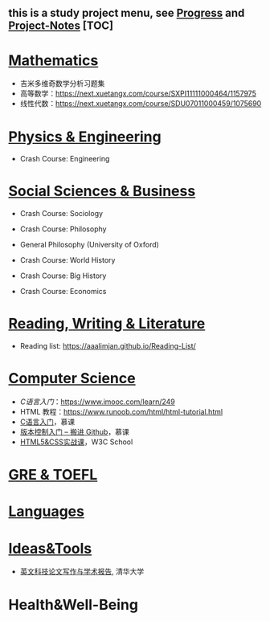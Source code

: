 this is a study project menu, see [Progress](https://github.com/AAAlimjan/Study-Notes-2019/projects) and [Project-Notes](https://github.com/AAAlimjan/Study-Notes-2019/wiki)
[TOC]
------
# [Mathematics](https://github.com/AAAlimjan/ComingBack/tree/master/Mathematics)

- 吉米多维奇数学分析习题集
- 高等数学：https://next.xuetangx.com/course/SXPI11111000464/1157975
- 线性代数：https://next.xuetangx.com/course/SDU07011000459/1075690

# [Physics & Engineering](https://github.com/AAAlimjan/stuff2019/tree/master/Physics)

- Crash Course: Engineering

# [Social Sciences & Business](https://github.com/AAAlimjan/ComingBack/tree/master/Social%20Sciences)

- Crash Course: Sociology 

-  Crash Course: Philosophy
- General Philosophy (University of Oxford)
- Crash Course: World History
- Crash Course: Big History 
- Crash Course: Economics

# [Reading, Writing & Literature](https://github.com/AAAlimjan/ComingBack/tree/master/Reading%20Challenge)

 -  Reading list: https://aaalimjan.github.io/Reading-List/ 

# [Computer Science ](https://github.com/AAAlimjan/ComingBack/tree/master/Coding)

 - *C语言入门*：https://www.imooc.com/learn/249
 - HTML 教程：https://www.runoob.com/html/html-tutorial.html
 - [C语言入门](https://www.imooc.com/learn/249)，慕课
- [版本控制入门 – 搬进 Github](https://www.imooc.com/learn/390)，慕课
- [HTML5&CSS实战课](https://www.w3cschool.cn/codecamp/list?pename=html5_and_css_camp)，W3C School

# [GRE & TOEFL](https://github.com/AAAlimjan/ComingBack/tree/master/GRE)


# [Languages](https://github.com/AAAlimjan/ComingBack/tree/master/Studying%20Russian)

# [Ideas&Tools](https://github.com/AAAlimjan/Study-Projects/tree/master/Fun)

-  [英文科技论文写作与学术报告](https://next.xuetangx.com/course/XJTU08081000424/1073727), 清华大学

# Health&Well-Being

